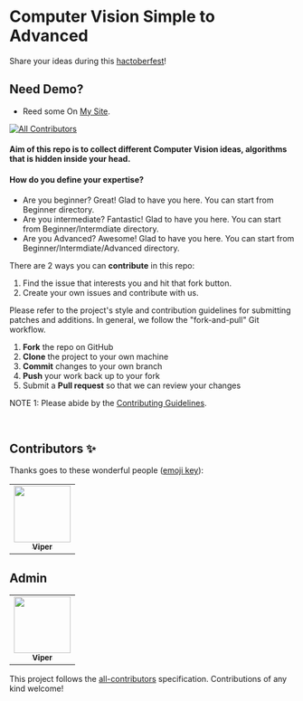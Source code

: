 # Computer Vision Simple to Advanced
Share your ideas during this [hactoberfest](https://hacktoberfest.digitalocean.com)!

## Need Demo?
* Reed some On [My Site](https://q-viper.github.io/2020/09/06/some-fun-computer-vision-projects-for-exercising-your-skills/).

<!-- ALL-CONTRIBUTORS-BADGE:START - Do not remove or modify this section -->
[![All Contributors](https://img.shields.io/badge/all_contributors-1-green.svg?style=flat-square)](#contributors-)
<!-- ALL-CONTRIBUTORS-BADGE:END -->

<h4>Aim of this repo is to collect different Computer Vision ideas, algorithms that is hidden inside your head.</h4>

<h4>How do you define your expertise?</h4>

* Are you beginner? Great! Glad to have you here. You can start from Beginner directory.
* Are you intermediate? Fantastic! Glad to have you here. You can start from Beginner/Intermdiate directory.
* Are you Advanced? Awesome! Glad to have you here. You can start from Beginner/Intermdiate/Advanced directory.



There are 2 ways you can **contribute** in this repo:
1. Find the issue that interests you and hit that fork button.
2. Create your own issues and contribute with us.



Please refer to the project's style and contribution guidelines for submitting patches and additions. In general, we follow the "fork-and-pull" Git workflow.

 1. **Fork** the repo on GitHub
 2. **Clone** the project to your own machine
 3. **Commit** changes to your own branch
 4. **Push** your work back up to your fork
 5. Submit a **Pull request** so that we can review your changes

NOTE 1: Please abide by the [Contributing Guidelines](https://github.com/q-viper/Computer-Vision-Simple-to-Advanced/blob/master/CONTRIBUTING.md).

<br>


## Contributors ✨

Thanks goes to these wonderful people ([emoji key](https://allcontributors.org/docs/en/emoji-key)):
<!-- ALL-CONTRIBUTORS-LIST:START - Do not remove or modify this section -->
<!-- prettier-ignore-start -->
<!-- markdownlint-disable -->
<table>
  <tr>
    <td align="center"><a href="http://q-viper.github.io"><img src="https://avatars1.githubusercontent.com/u/35986908?v=4" width="100px;" alt=""/><br /><sub><b>Viper</b></sub></a><br /> </tr>
</table>

<!-- markdownlint-enable -->
<!-- prettier-ignore-end -->
<!-- ALL-CONTRIBUTORS-LIST:END -->

<!-- ALL-CONTRIBUTORS-LIST:START - Do not remove or modify this section -->
<!-- prettier-ignore-start -->
<!-- markdownlint-disable -->
## Admin
<table>
  <tr>
    <td align="center"><a href="http://q-viper.github.io"><img src="https://avatars1.githubusercontent.com/u/35986908?v=4" width="100px;" alt=""/><br /><sub><b>Viper</b></sub></a></td>
  </tr>
</table>

<!-- markdownlint-enable -->
<!-- prettier-ignore-end -->
<!-- ALL-CONTRIBUTORS-LIST:END -->

This project follows the [all-contributors](https://github.com/all-contributors/all-contributors) specification. Contributions of any kind welcome!
